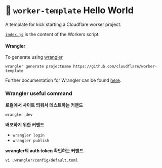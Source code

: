# 👷 `worker-template` Hello World

A template for kick starting a Cloudflare worker project.

[`index.js`](https://github.com/cloudflare/worker-template/blob/master/index.js) is the content of the Workers script.

#### Wrangler

To generate using [wrangler](https://github.com/cloudflare/wrangler)

```
wrangler generate projectname https://github.com/cloudflare/worker-template
```

Further documentation for Wrangler can be found [here](https://developers.cloudflare.com/workers/tooling/wrangler).


### Wrangler useful command

**로컬에서 사이트 띄워서 테스트하는 커맨드**

```wrangler dev```

**배포하기 위한 커맨드**
 
- `wrangler login`
- `wrangler publish`

**wrangler의 auth token 확인하는 커맨드**

`vi .wrangler/config/default.toml`